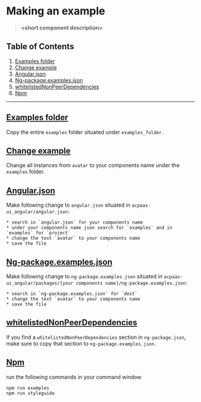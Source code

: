 # Making an example

> **&lt;short component description&gt;**

## Table of Contents

1. [Examples folder](#examples)
2. [Change example](#change)
3. [Angular.json](#angularjson)
4. [Ng-package.examples.json](#ngpackageexamplejson)
5. [whitelistedNonPeerDependencies](#whitelistedNonPeerDependencies)
6. [Npm](#npm)

---

## [Examples folder](#examples)

Copy the entire `examples` folder situated under `examples_folder`.

## [Change example](#change)

Change all instances from `avatar` to your components name under the `examples` folder.

## [Angular.json](#angularjson)

Make following change to `angular.json` situated in `acpaas-ui_angular/angular.json`:

```
* search in `angular.json` for your components name
* under your components name json search for `examples` and in `examples` for `project`
* change the text `avatar` to your components name
* save the file
```

## [Ng-package.examples.json](#ngpackageexamplejson)

Make following change to `ng-package.examples.json` situated in `acpaas-ui_angular/packages/[your components name]/ng-package.examples.json`:

```
* search in `ng-package.examples.json` for `dest`
* change the text `avatar` to your components name
* save the file
```

## [whitelistedNonPeerDependencies](#whitelistedNonPeerDependencies)

If you find a `whitelistedNonPeerDependencies` section in `ng-package.json`, make sure to copy that section to `ng-package.examples.json`.

## [Npm](#npm)

run the following commands in your command window

```
npm run examples
npm run styleguide
```
